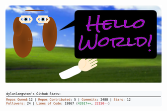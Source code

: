 <!-- 
Version 2.0.173
Built Sun Dec 29 2024 05:07:03 GMT+0000 (Coordinated Universal Time)
-->

<h1 align="center">
  <a href="https://github.com/dylanlangston/dylanlangston/tree/master/src" title="Click to View Source">
    <picture width="100%" alt="Dylan">
      <source media="(prefers-color-scheme: dark)" srcset="dylan-dark.svg?version=2.0.173">
      <img src="dylan-light.svg?version=2.0.173" alt="Dylan">
    </picture>
  </a>
</h1>

<div align="center">
  <picture width="100%" alt="Profile Info and Stats">
    <source media="(prefers-color-scheme: dark)" srcset="stats-dark.svg?version=2.0.173">
    <img src="stats-light.svg?version=2.0.173" alt="Profile Info and Stats">
  </picture>
</div>
